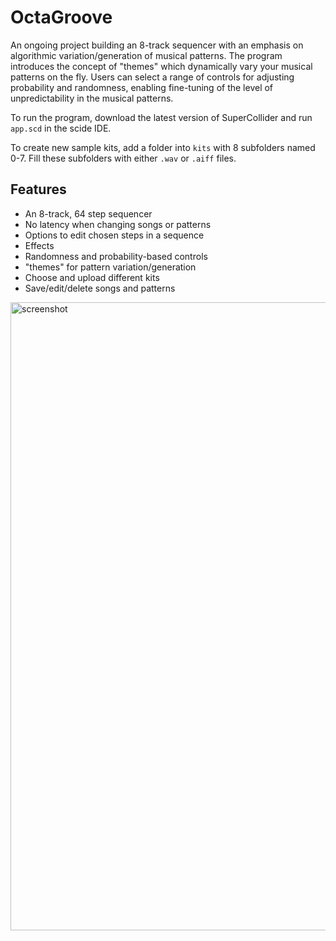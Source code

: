 # OctaGroove
An ongoing project building an 8-track sequencer with an emphasis on algorithmic variation/generation of musical patterns. The program introduces the concept of "themes" which dynamically vary your musical patterns on the fly. Users can select a range of controls for adjusting probability and randomness, enabling fine-tuning of the level of unpredictability in the musical patterns. 

To run the program, download the latest version of SuperCollider and run `app.scd` in the scide IDE.

To create new sample kits, add a folder into `kits` with 8 subfolders named 0-7. Fill these subfolders with either `.wav` or `.aiff` files.

## Features
- An 8-track, 64 step sequencer
- No latency when changing songs or patterns
- Options to edit chosen steps in a sequence
- Effects
- Randomness and probability-based controls
- "themes" for pattern variation/generation
- Choose and upload different kits
- Save/edit/delete songs and patterns


<img width="1005" alt="screenshot" src="https://github.com/Steftones/OctaGroove/assets/68643643/c33d1899-42a1-4596-b3b3-91f34e13b6c7">
